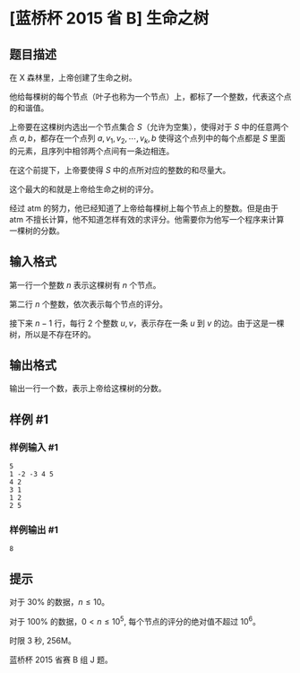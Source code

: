 # [蓝桥杯 2015 省 B] 生命之树

## 题目描述

在 X 森林里，上帝创建了生命之树。

他给每棵树的每个节点（叶子也称为一个节点）上，都标了一个整数，代表这个点的和谐值。

上帝要在这棵树内选出一个节点集合 $S$（允许为空集），使得对于 $S$ 中的任意两个点 $a,b$，都存在一个点列 ${a,v_1,v_2, \cdots ,v_k,b}$ 使得这个点列中的每个点都是 $S$ 里面的元素，且序列中相邻两个点间有一条边相连。

在这个前提下，上帝要使得 $S$ 中的点所对应的整数的和尽量大。

这个最大的和就是上帝给生命之树的评分。

经过 atm 的努力，他已经知道了上帝给每棵树上每个节点上的整数。但是由于 atm 不擅长计算，他不知道怎样有效的求评分。他需要你为他写一个程序来计算一棵树的分数。

## 输入格式

第一行一个整数 $n$ 表示这棵树有 $n$ 个节点。

第二行 $n$ 个整数，依次表示每个节点的评分。

接下来 $n-1$ 行，每行 $2$ 个整数 $u,v$，表示存在一条 $u$ 到 $v$ 的边。由于这是一棵树，所以是不存在环的。


## 输出格式

输出一行一个数，表示上帝给这棵树的分数。

## 样例 #1

### 样例输入 #1
```
5
1 -2 -3 4 5
4 2
3 1
1 2
2 5
```

### 样例输出 #1

```
8
```

## 提示

对于 $30\%$ 的数据，$n \le 10$。

对于 $100\%$ 的数据，$0<n \le 10^5,$ 每个节点的评分的绝对值不超过 $10^6$。

时限 3 秒, 256M。

蓝桥杯 2015 省赛 B 组 J 题。
